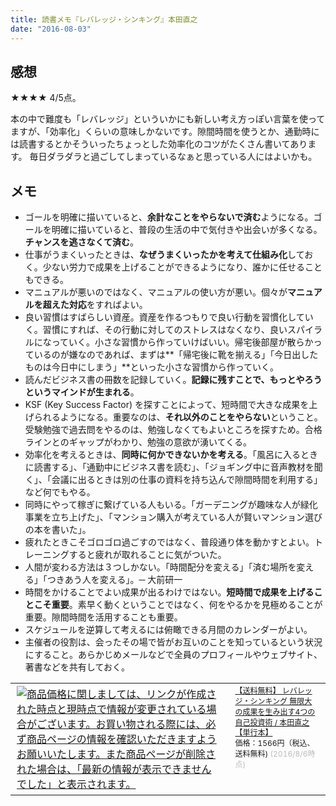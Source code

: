 ```yaml
---
title: 読書メモ『レバレッジ・シンキング』本田直之
date: "2016-08-03"
---
```


感想
----
★★★★ 4/5点。

本の中で難度も「レバレッジ」といういかにも新しい考え方っぽい言葉を使ってますが、「効率化」くらいの意味しかないです。隙間時間を使うとか、通勤時には読書するとかそういったちょっとした効率化のコツがたくさん書いてあります。
毎日ダラダラと過ごしてしまっているなぁと思っている人にはよいかも。

メモ
----
- ゴールを明確に描いていると、**余計なことをやらないで済む**ようになる。ゴールを明確に描いていると、普段の生活の中で気付きや出会いが多くなる。**チャンスを逃さなくて済む**。
- 仕事がうまくいったときは、**なぜうまくいったかを考えて仕組み化**しておく。少ない労力で成果を上げることができるようになり、誰かに任せることもできる。
- マニュアルが悪いのではなく、マニュアルの使い方が悪い。個々が**マニュアルを超えた対応**をすればよい。
- 良い習慣はすばらしい資産。資産を作るつもりで良い行動を習慣化していく。習慣にすれば、その行動に対してのストレスはなくなり、良いスパイラルになっていく。小さな習慣から作っていけばいい。帰宅後部屋が散らかっているのが嫌なのであれば、まずは**「帰宅後に靴を揃える」「今日出したものは今日中にしまう」**といった小さな習慣から作っていく。
- 読んだビジネス書の冊数を記録していく。**記録に残すことで、もっとやろうというマインドが生まれる**。
- KSF (Key Success Factor) を探すことによって、短時間で大きな成果を上げられるようになる。重要なのは、**それ以外のことをやらない**ということ。受験勉強で過去問をやるのは、勉強しなくてもよいところを探すため。合格ラインとのギャップがわかり、勉強の意欲が湧いてくる。
- 効率化を考えるときは、**同時に何かできないかを考える**。「風呂に入るときに読書する」、「通勤中にビジネス書を読む」、「ジョギング中に音声教材を聞く」、「会議に出るときは別の仕事の資料を持ち込んで隙間時間を利用する」など何でもやる。
- 同時にやって稼ぎに繋げている人もいる。「ガーデニングが趣味な人が緑化事業を立ち上げた」、「マンション購入が考えている人が賢いマンション選びの本を書いた」。
- 疲れたときこそゴロゴロ過ごすのではなく、普段通り体を動かすとよい。トレーニングすると疲れが取れることに気がついた。
- 人間が変わる方法は３つしかない。「時間配分を変える」「済む場所を変える」「つきあう人を変える」。─ 大前研一
- 時間をかけることでよい成果が出るわけではない。**短時間で成果を上げることこそ重要**。素早く動くということではなく、何をやるかを見極めることが重要。隙間時間を活用することも重要。
- スケジュールを逆算して考えるには俯瞰できる月間のカレンダーがよい。
- 主催者の役割は、会ったその場で皆がお互いのことを知っているという状況にすること。あらかじめメールなどで全員のプロフィールやウェブサイト、著書などを共有しておく。

<table><tr><td><a href="http://hb.afl.rakuten.co.jp/hgc/15203a6d.42776ee5.15203a6e.9da630b5/?pc=http%3A%2F%2Fitem.rakuten.co.jp%2Fhmvjapan-plus%2F2938087&m=http%3A%2F%2Fm.rakuten.co.jp%2Fhmvjapan-plus%2Fi%2F10980675%2F&scid=af_item_tbl&link_type=picttext&ut=eyJwYWdlIjoiaXRlbSIsInR5cGUiOiJwaWN0dGV4dCIsInNpemUiOiIzMDB4MzAwIiwibmFtIjoxLCJuYW1wIjoicmlnaHQiLCJjb20iOjAsImNvbXAiOiJ1cCIsInByaWNlIjoxLCJib3IiOjAsImNvbCI6MCwidGFyIjoxfQ%3D%3D" target="_blank" style="word-wrap:break-word;"  ><img src="http://hbb.afl.rakuten.co.jp/hgb/15203a6d.42776ee5.15203a6e.9da630b5/?me_id=1300178&item_id=10980675&m=https%3A%2F%2Fthumbnail.image.rakuten.co.jp%2F%400_mall%2Fhmvjapan-plus%2Fcabinet%2F2940000%2F2938087.jpg%3F_ex%3D80x80&pc=https%3A%2F%2Fthumbnail.image.rakuten.co.jp%2F%400_mall%2Fhmvjapan-plus%2Fcabinet%2F2940000%2F2938087.jpg%3F_ex%3D300x300&s=300x300&t=picttext" border="0" style="margin:2px" alt="商品価格に関しましては、リンクが作成された時点と現時点で情報が変更されている場合がございます。お買い物される際には、必ず商品ページの情報を確認いただきますようお願いいたします。また商品ページが削除された場合は、「最新の情報が表示できませんでした」と表示されます。" title="商品価格に関しましては、リンクが作成された時点と現時点で情報が変更されている場合がございます。お買い物される際には、必ず商品ページの情報を確認いただきますようお願いいたします。また商品ページが削除された場合は、「最新の情報が表示できませんでした」と表示されます。"></a></td><td style="vertical-align:top;"><p style="font-size:12px;line-height:1.4em;text-align:left;margin:0px;padding:2px 6px;word-wrap:break-word"><a href="http://hb.afl.rakuten.co.jp/hgc/15203a6d.42776ee5.15203a6e.9da630b5/?pc=http%3A%2F%2Fitem.rakuten.co.jp%2Fhmvjapan-plus%2F2938087&m=http%3A%2F%2Fm.rakuten.co.jp%2Fhmvjapan-plus%2Fi%2F10980675%2F&scid=af_item_tbl&link_type=picttext&ut=eyJwYWdlIjoiaXRlbSIsInR5cGUiOiJwaWN0dGV4dCIsInNpemUiOiIzMDB4MzAwIiwibmFtIjoxLCJuYW1wIjoicmlnaHQiLCJjb20iOjAsImNvbXAiOiJ1cCIsInByaWNlIjoxLCJib3IiOjAsImNvbCI6MCwidGFyIjoxfQ%3D%3D" target="_blank" style="word-wrap:break-word;"  >【送料無料】 レバレッジ・シンキング 無限大の成果を生み出す4つの自己投資術 / 本田直之 【単行本】</a><br><span >価格：1566円（税込、送料無料)</span> <span style="color:#BBB">(2016/8/6時点)</span></p></td><tr></table>


